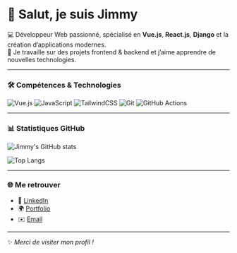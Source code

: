 # 👋 Salut, je suis Jimmy

💻 Développeur Web passionné, spécialisé en **Vue.js**, **React.js**, **Django** et la création d’applications modernes.  
🚀 Je travaille sur des projets frontend & backend et j’aime apprendre de nouvelles technologies.  

---

### 🛠️ Compétences & Technologies

![Vue.js](https://img.shields.io/badge/Vue.js-35495E?style=for-the-badge&logo=vue.js&logoColor=4FC08D)
![JavaScript](https://img.shields.io/badge/JavaScript-323330?style=for-the-badge&logo=javascript&logoColor=F7DF1E)
![TailwindCSS](https://img.shields.io/badge/TailwindCSS-38B2AC?style=for-the-badge&logo=tailwind-css&logoColor=white)
![Git](https://img.shields.io/badge/Git-F05032?style=for-the-badge&logo=git&logoColor=white)
![GitHub Actions](https://img.shields.io/badge/GitHub_Actions-2088FF?style=for-the-badge&logo=github-actions&logoColor=white)

---

### 📊 Statistiques GitHub

![Jimmy's GitHub stats](https://github-readme-stats.vercel.app/api?username=**JBDesigner**&show_icons=true&theme=radical)

![Top Langs](https://github-readme-stats.vercel.app/api/top-langs/?username=**JBDesigner**&layout=compact&theme=radical)

---

### 🌐 Me retrouver

- 💼 [LinkedIn](https://www.linkedin.com/in/jimmy-brand-4a1604256/)  
- 🌍 [Portfolio](https://jb-designer-porfolio.vercel.app/)  
- ✉️ [Email](jimmybrand95@gmail.com)

---
✨ *Merci de visiter mon profil !*

